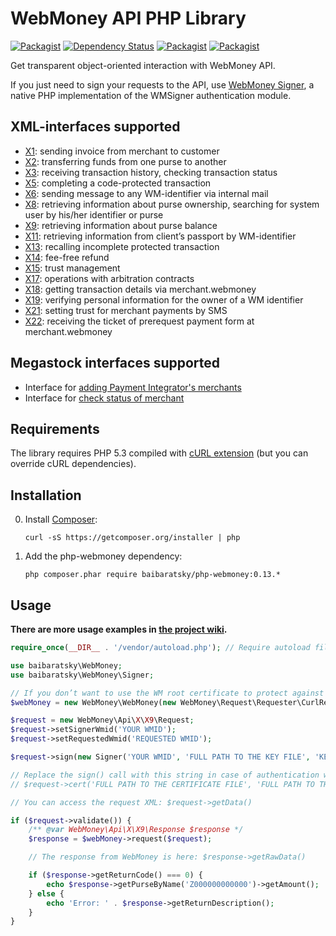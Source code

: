 WebMoney API PHP Library
========================
[![Packagist](https://img.shields.io/packagist/l/baibaratsky/php-webmoney.svg)](https://github.com/baibaratsky/php-webmoney/blob/master/LICENSE.md)
[![Dependency Status](https://www.versioneye.com/user/projects/5531680a10e714f9e50010ad/badge.svg?style=flat)](https://www.versioneye.com/user/projects/5531680a10e714f9e50010ad)
[![Packagist](https://img.shields.io/packagist/v/baibaratsky/php-webmoney.svg)](https://packagist.org/packages/baibaratsky/php-webmoney)
[![Packagist](https://img.shields.io/packagist/dt/baibaratsky/php-webmoney.svg)](https://packagist.org/packages/baibaratsky/php-webmoney)

Get transparent object-oriented interaction with WebMoney API.

If you just need to sign your requests to the API, use [WebMoney Signer](https://github.com/baibaratsky/php-wmsigner), a native PHP implementation of the WMSigner authentication module. 

XML-interfaces supported
------------------------
- [X1](https://github.com/baibaratsky/php-webmoney/wiki/X1): sending invoice from merchant to customer
- [X2](https://github.com/baibaratsky/php-webmoney/wiki/X2): transferring funds from one purse to another
- [X3](https://github.com/baibaratsky/php-webmoney/wiki/X3): receiving transaction history, checking transaction status
- [X5](https://github.com/baibaratsky/php-webmoney/wiki/X5): completing a code-protected transaction
- [X6](https://github.com/baibaratsky/php-webmoney/wiki/X6): sending message to any WM-identifier via internal mail
- [X8](https://github.com/baibaratsky/php-webmoney/wiki/X8): retrieving information about purse ownership, searching for system user by his/her identifier or purse
- [X9](https://github.com/baibaratsky/php-webmoney/wiki/X9): retrieving information about purse balance
- [X11](https://github.com/baibaratsky/php-webmoney/wiki/X11): retrieving information from client’s passport by WM-identifier
- [X13](https://github.com/baibaratsky/php-webmoney/wiki/X13): recalling incomplete protected transaction
- [X14](https://github.com/baibaratsky/php-webmoney/wiki/X14): fee-free refund
- [X15](https://github.com/baibaratsky/php-webmoney/wiki/X15): trust management
- [X17](https://github.com/baibaratsky/php-webmoney/wiki/X17): operations with arbitration contracts
- [X18](https://github.com/baibaratsky/php-webmoney/wiki/X18): getting transaction details via merchant.webmoney
- [X19](https://github.com/baibaratsky/php-webmoney/wiki/X19): verifying personal information for the owner of a WM identifier
- [X21](https://github.com/baibaratsky/php-webmoney/wiki/X21): setting trust for merchant payments by SMS
- [X22](https://github.com/baibaratsky/php-webmoney/wiki/X22): receiving the ticket of prerequest payment form at merchant.webmoney

Megastock interfaces supported
------------------------------
- Interface for [adding Payment Integrator's merchants](https://github.com/baibaratsky/php-webmoney/wiki/Adding-Payment-Integrator%27s-merchant)
- Interface for [check status of merchant](https://github.com/baibaratsky/php-webmoney/wiki/Check-status-of-merchant)

Requirements
------------
The library requires PHP 5.3 compiled with [cURL extension](http://www.php.net/manual/en/book.curl.php) (but you can override cURL dependencies).

Installation
------------
0. Install [Composer](http://getcomposer.org/):

    ```
    curl -sS https://getcomposer.org/installer | php
    ```

0. Add the php-webmoney dependency:

    ```
    php composer.phar require baibaratsky/php-webmoney:0.13.*
    ```

Usage
-----
**There are more usage examples in [the project wiki](https://github.com/baibaratsky/php-webmoney/wiki).**
```php
require_once(__DIR__ . '/vendor/autoload.php'); // Require autoload file generated by composer

use baibaratsky\WebMoney;
use baibaratsky\WebMoney\Signer;

// If you don’t want to use the WM root certificate to protect against DNS spoofing, pass false to the CurlRequester constructor
$webMoney = new WebMoney\WebMoney(new WebMoney\Request\Requester\CurlRequester);

$request = new WebMoney\Api\X\X9\Request;
$request->setSignerWmid('YOUR WMID');
$request->setRequestedWmid('REQUESTED WMID');

$request->sign(new Signer('YOUR WMID', 'FULL PATH TO THE KEY FILE', 'KEY FILE PASSWORD'));

// Replace the sign() call with this string in case of authentication with a Light certificate:
// $request->cert('FULL PATH TO THE CERTIFICATE FILE', 'FULL PATH TO THE CERTIFICATE KEY');

// You can access the request XML: $request->getData()

if ($request->validate()) {
    /** @var WebMoney\Api\X\X9\Response $response */
    $response = $webMoney->request($request);

    // The response from WebMoney is here: $response->getRawData()

    if ($response->getReturnCode() === 0) {
        echo $response->getPurseByName('Z000000000000')->getAmount();
    } else {
        echo 'Error: ' . $response->getReturnDescription();
    }
}
```
